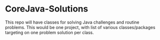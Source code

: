 # CoreJava-Solutions
 This repo will have classes for solving Java challenges and routine problems. This would be one project, with list of various classes/packages targeting on one problem solution per class.
